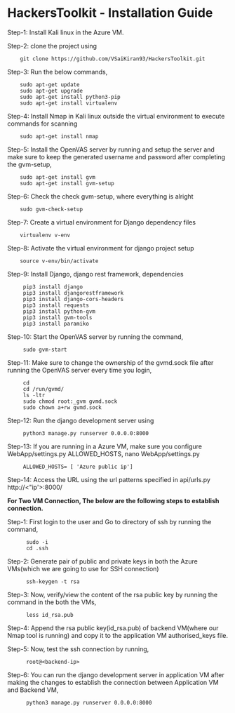 # HackersToolkit - Installation Guide

Step-1: Install Kali linux in the Azure VM.

Step-2: clone the project using

        git clone https://github.com/VSaiKiran93/HackersToolkit.git

Step-3: Run the below commands,

        sudo apt-get update
        sudo apt-get upgrade
        sudo apt-get install python3-pip
        sudo apt-get install virtualenv
        
Step-4: Install Nmap in Kali linux outside the virtual environment to execute commands for scanning

        sudo apt-get install nmap
        
Step-5: Install the OpenVAS server by running and setup the server and make sure to keep the generated username and password after completing the gvm-setup,

        sudo apt-get install gvm
        sudo apt-get install gvm-setup
        
Step-6: Check the check gvm-setup, where everything is alright

        sudo gvm-check-setup
        
Step-7: Create a virtual environment for Django dependency files

        virtualenv v-env
        
Step-8: Activate the virtual environment for django project setup
 
        source v-env/bin/activate
 
Step-9: Install Django, django rest framework, dependencies
 
         pip3 install django
         pip3 install djangorestframework
         pip3 install django-cors-headers
         pip3 install requests
         pip3 install python-gvm
         pip3 install gvm-tools
         pip3 install paramiko
         
Step-10: Start the OpenVAS server by running the command,
 
         sudo gvm-start
         
Step-11: Make sure to change the ownership of the gvmd.sock file after running the OpenVAS server every time you login,
     
         cd 
         cd /run/gvmd/
         ls -ltr
         sudo chmod root:_gvm gvmd.sock
         sudo chown a+rw gvmd.sock
         
Step-12: Run the django development server using 
 
         python3 manage.py runserver 0.0.0.0:8000
         
Step-13: If you are running in a Azure VM, make sure you configure WebApp/settings.py ALLOWED_HOSTS,
         nano WebApp/settings.py
         
         ALLOWED_HOSTS= [ 'Azure public ip']
     
Step-14: Access the URL using the url patterns specified in api/urls.py
         http://<"ip'>:8000/
         
         
         
**For Two VM Connection, The below are the following steps to establish connection.**
  
Step-1: First login to the user and Go to directory of ssh by running the command,
  
          sudo -i
          cd .ssh
          
Step-2: Generate pair of public and private keys in both the Azure VMs(which we are going to use for SSH connection)
  
          ssh-keygen -t rsa
          
Step-3: Now, verify/view the content of the rsa public key by running the command in the both the VMs,
  
          less id_rsa.pub
          
Step-4: Append the rsa public key(id_rsa.pub) of backend VM(where our Nmap tool is running) and copy it to the application VM authorised_keys file.
  
Step-5: Now, test the ssh connection by running,
   
          root@<backend-ip>
          
Step-6: You can run the django development server in application VM after making the changes to establish the connection between Application VM and Backend VM,
  
          python3 manage.py runserver 0.0.0.0:8000
  
